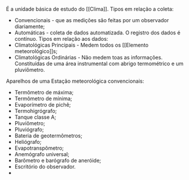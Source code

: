 É a unidade básica de estudo do [[Clima]].
Tipos em relação a coleta:
- Convencionais - que as medições são feitas por um observador diariamente;
- Automáticas - coleta de dados automatizada. O registro dos dados é contínuo.
Tipos em relação aos dados:
- Climatológicas Principais - Medem todos os [[Elemento meteorológico]]s;
- Climatológicas Ordinárias -  Não medem toas as informações. Constituídas de uma área instrumental com abrigo termométrico e um pluviômetro.

Aparelhos de uma Estação meteorológica convencionais:
- Termômetro de máxima;
- Termômetro de mínima;
- Evaporímetro de pichê;
- Termohigrógrafo;
- Tanque classe A;
- Pluviômetro;
- Pluviógrafo;
- Bateria de geotermômetros;
- Heliógrafo;
- Evapotranspômetro;
- Anemógrafo universal;
- Barômetro e barógrafo de aneróide;
- Escritório do observador.
- 